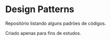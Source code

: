 # Design Patterns

Repositório listando alguns padrões de códigos.

Criado apenas para fins de estudos.